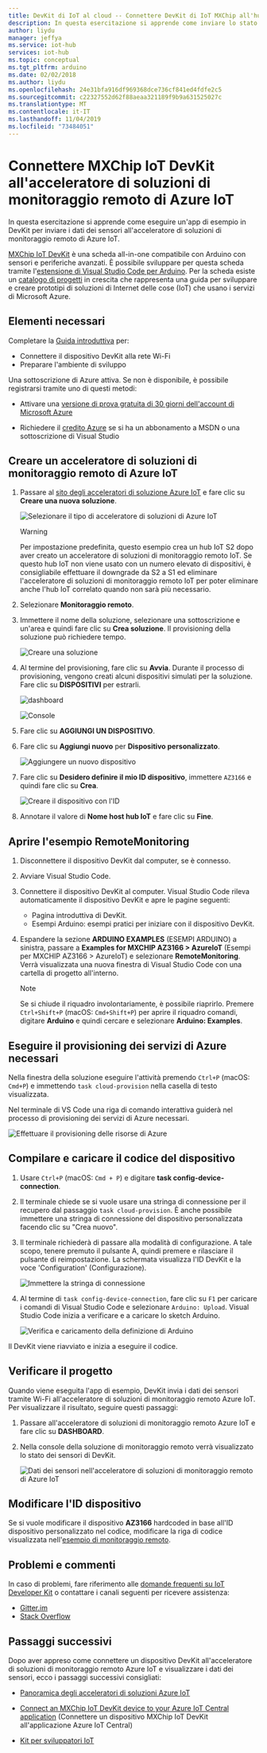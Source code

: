 ```yaml
---
title: DevKit di IoT al cloud -- Connettere DevKit di IoT MXChip all'hub IoT di Azure | Microsoft Docs
description: In questa esercitazione si apprende come inviare lo stato dei sensori di IoT DevKit AZ3166 all'acceleratore di soluzioni di monitoraggio remoto di Azure IoT.
author: liydu
manager: jeffya
ms.service: iot-hub
services: iot-hub
ms.topic: conceptual
ms.tgt_pltfrm: arduino
ms.date: 02/02/2018
ms.author: liydu
ms.openlocfilehash: 24e31bfa916df969368dce736cf841ed4fdfe2c5
ms.sourcegitcommit: c22327552d62f88aeaa321189f9b9a631525027c
ms.translationtype: MT
ms.contentlocale: it-IT
ms.lasthandoff: 11/04/2019
ms.locfileid: "73484051"
---
```

# <a name="connect-mxchip-iot-devkit-to-azure-iot-remote-monitoring-solution-accelerator"></a>Connettere MXChip IoT DevKit all'acceleratore di soluzioni di monitoraggio remoto di Azure IoT

In questa esercitazione si apprende come eseguire un'app di esempio in DevKit per inviare i dati dei sensori all'acceleratore di soluzioni di monitoraggio remoto di Azure IoT.

[MXChip IoT DevKit](https://aka.ms/iot-devkit) è una scheda all-in-one compatibile con Arduino con sensori e periferiche avanzati. È possibile sviluppare per questa scheda tramite l'[estensione di Visual Studio Code per Arduino](https://aka.ms/arduino). Per la scheda esiste un [catalogo di progetti](https://microsoft.github.io/azure-iot-developer-kit/docs/projects/) in crescita che rappresenta una guida per sviluppare e creare prototipi di soluzioni di Internet delle cose (IoT) che usano i servizi di Microsoft Azure.

## <a name="what-you-need"></a>Elementi necessari

Completare la [Guida introduttiva](https://docs.microsoft.com/azure/iot-hub/iot-hub-arduino-iot-devkit-az3166-get-started) per:

* Connettere il dispositivo DevKit alla rete Wi-Fi
* Preparare l'ambiente di sviluppo

Una sottoscrizione di Azure attiva. Se non è disponibile, è possibile registrarsi tramite uno di questi metodi:

* Attivare una [versione di prova gratuita di 30 giorni dell'account di Microsoft Azure](https://azure.microsoft.com/free/)

* Richiedere il [credito Azure](https://azure.microsoft.com/pricing/member-offers/msdn-benefits-details/) se si ha un abbonamento a MSDN o una sottoscrizione di Visual Studio

## <a name="create-an-azure-iot-remote-monitoring-solution-accelerator"></a>Creare un acceleratore di soluzioni di monitoraggio remoto di Azure IoT

1. Passare al [sito degli acceleratori di soluzione Azure IoT](https://www.azureiotsolutions.com/) e fare clic su **Creare una nuova soluzione**.

   ![Selezionare il tipo di acceleratore di soluzioni di Azure IoT](media/iot-hub-arduino-iot-devkit-az3166-devkit-remote-monitoring/azure-iot-suite-solution-types.png)

   > [!WARNING]
   > Per impostazione predefinita, questo esempio crea un hub IoT S2 dopo aver creato un acceleratore di soluzioni di monitoraggio remoto IoT. Se questo hub IoT non viene usato con un numero elevato di dispositivi, è consigliabile effettuare il downgrade da S2 a S1 ed eliminare l'acceleratore di soluzioni di monitoraggio remoto IoT per poter eliminare anche l'hub IoT correlato quando non sarà più necessario. 

2. Selezionare **Monitoraggio remoto**.

3. Immettere il nome della soluzione, selezionare una sottoscrizione e un'area e quindi fare clic su **Crea soluzione**. Il provisioning della soluzione può richiedere tempo.
  
   ![Creare una soluzione](media/iot-hub-arduino-iot-devkit-az3166-devkit-remote-monitoring/azure-iot-suite-new-solution.png)

4. Al termine del provisioning, fare clic su **Avvia**. Durante il processo di provisioning, vengono creati alcuni dispositivi simulati per la soluzione. Fare clic su **DISPOSITIVI** per estrarli.

   ![dashboard](media/iot-hub-arduino-iot-devkit-az3166-devkit-remote-monitoring/azure-iot-suite-new-solution-created.png)
  
   ![Console](media/iot-hub-arduino-iot-devkit-az3166-devkit-remote-monitoring/azure-iot-suite-console.png)

5. Fare clic su **AGGIUNGI UN DISPOSITIVO**.

6. Fare clic su **Aggiungi nuovo** per **Dispositivo personalizzato**.
  
   ![Aggiungere un nuovo dispositivo](media/iot-hub-arduino-iot-devkit-az3166-devkit-remote-monitoring/azure-iot-suite-add-new-device.png)

7. Fare clic su **Desidero definire il mio ID dispositivo**, immettere `AZ3166` e quindi fare clic su **Crea**.
  
   ![Creare il dispositivo con l'ID](media/iot-hub-arduino-iot-devkit-az3166-devkit-remote-monitoring/azure-iot-suite-new-device-configuration.png)

8. Annotare il valore di **Nome host hub IoT** e fare clic su **Fine**.

## <a name="open-the-remotemonitoring-sample"></a>Aprire l'esempio RemoteMonitoring

1. Disconnettere il dispositivo DevKit dal computer, se è connesso.

2. Avviare Visual Studio Code.

3. Connettere il dispositivo DevKit al computer. Visual Studio Code rileva automaticamente il dispositivo DevKit e apre le pagine seguenti:

   * Pagina introduttiva di DevKit.
   * Esempi Arduino: esempi pratici per iniziare con il dispositivo DevKit.

4. Espandere la sezione **ARDUINO EXAMPLES** (ESEMPI ARDUINO) a sinistra, passare a **Examples for MXCHIP AZ3166 > AzureIoT** (Esempi per MXCHIP AZ3166 > AzureIoT) e selezionare **RemoteMonitoring**. Verrà visualizzata una nuova finestra di Visual Studio Code con una cartella di progetto all'interno.

   > [!NOTE]
   > Se si chiude il riquadro involontariamente, è possibile riaprirlo. Premere `Ctrl+Shift+P` (macOS: `Cmd+Shift+P`) per aprire il riquadro comandi, digitare **Arduino** e quindi cercare e selezionare **Arduino: Examples**.

## <a name="provision-required-azure-services"></a>Eseguire il provisioning dei servizi di Azure necessari

Nella finestra della soluzione eseguire l'attività premendo `Ctrl+P` (macOS: `Cmd+P`) e immettendo `task cloud-provision` nella casella di testo visualizzata.

Nel terminale di VS Code una riga di comando interattiva guiderà nel processo di provisioning dei servizi di Azure necessari.

![Effettuare il provisioning delle risorse di Azure](media/iot-hub-arduino-iot-devkit-az3166-devkit-remote-monitoring/provision.png)

## <a name="build-and-upload-the-device-code"></a>Compilare e caricare il codice del dispositivo

1. Usare `Ctrl+P` (macOS: `Cmd + P`) e digitare **task config-device-connection**.

2. Il terminale chiede se si vuole usare una stringa di connessione per il recupero dal passaggio `task cloud-provision`. È anche possibile immettere una stringa di connessione del dispositivo personalizzata facendo clic su "Crea nuovo".

3. Il terminale richiederà di passare alla modalità di configurazione. A tale scopo, tenere premuto il pulsante A, quindi premere e rilasciare il pulsante di reimpostazione. La schermata visualizza l'ID DevKit e la voce 'Configuration' (Configurazione).

   ![Immettere la stringa di connessione](media/iot-hub-arduino-iot-devkit-az3166-devkit-remote-monitoring/config-device-connection.png)

4. Al termine di `task config-device-connection`, fare clic su `F1` per caricare i comandi di Visual Studio Code e selezionare `Arduino: Upload`. Visual Studio Code inizia a verificare e a caricare lo sketch Arduino.
  
   ![Verifica e caricamento della definizione di Arduino](media/iot-hub-arduino-iot-devkit-az3166-devkit-remote-monitoring/arduino-upload.png)

Il DevKit viene riavviato e inizia a eseguire il codice.

## <a name="test-the-project"></a>Verificare il progetto

Quando viene eseguita l'app di esempio, DevKit invia i dati dei sensori tramite Wi-Fi all'acceleratore di soluzioni di monitoraggio remoto Azure IoT. Per visualizzare il risultato, seguire questi passaggi:

1. Passare all'acceleratore di soluzioni di monitoraggio remoto Azure IoT e fare clic su **DASHBOARD**.

2. Nella console della soluzione di monitoraggio remoto verrà visualizzato lo stato dei sensori di DevKit.

   ![Dati dei sensori nell'acceleratore di soluzioni di monitoraggio remoto di Azure IoT](media/iot-hub-arduino-iot-devkit-az3166-devkit-remote-monitoring/sensor-status.png)

## <a name="change-device-id"></a>Modificare l'ID dispositivo

Se si vuole modificare il dispositivo **AZ3166** hardcoded in base all'ID dispositivo personalizzato nel codice, modificare la riga di codice visualizzata nell'[esempio di monitoraggio remoto](https://github.com/Microsoft/devkit-sdk/blob/master/AZ3166/src/libraries/AzureIoT/examples/RemoteMonitoring/RemoteMonitoring.ino#L23).

## <a name="problems-and-feedback"></a>Problemi e commenti

In caso di problemi, fare riferimento alle [domande frequenti su IoT Developer Kit](https://microsoft.github.io/azure-iot-developer-kit/docs/faq/) o contattare i canali seguenti per ricevere assistenza:

* [Gitter.im](https://gitter.im/Microsoft/azure-iot-developer-kit)
* [Stack Overflow](https://stackoverflow.com/questions/tagged/iot-devkit)

## <a name="next-steps"></a>Passaggi successivi

Dopo aver appreso come connettere un dispositivo DevKit all'acceleratore di soluzioni di monitoraggio remoto Azure IoT e visualizzare i dati dei sensori, ecco i passaggi successivi consigliati:

* [Panoramica degli acceleratori di soluzioni Azure IoT](https://docs.microsoft.com/azure/iot-suite/)

* [Connect an MXChip IoT DevKit device to your Azure IoT Central application](/azure/iot-central/core/howto-connect-devkit) (Connettere un dispositivo MXChip IoT DevKit all'applicazione Azure IoT Central)

* [Kit per sviluppatori IoT](https://microsoft.github.io/azure-iot-developer-kit/) 
